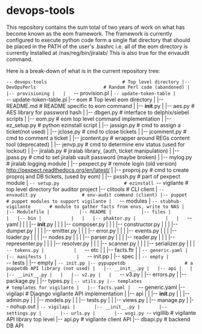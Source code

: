 devops-tools
============

This repository contains the sum total of two years of work on what has
become known as the eom framework. The framework is currently configured
to execute python code form a single flat directory that should be placed
in the PATH of the user's .bashrc i.e. all of the eom directory is currently
Installed at /nas/reg/bin/jiralab/
This is also true for the envaudit command.


Here is a break-down of what is in the current repository tree:

`-- devops-tools                            # Top level directory
    |-- DevOpsPerls                         # Random Perl code (abandoned)
    |   |-- provisioning
    |   |   `-- provision.pl
    |   `-- update-token-table
    |       `-- update-token-table.pl
    |-- eom                                 # Top level eom directory
    |   |-- README.md                       # README specific to eom command
    |   |-- __init__.py
    |   |-- aes.py                          # AES library for password hash
    |   |-- dbgen.py                        # interface to delphix/siebel scripts
    |   |-- eom.py                          # eom top level command implementation
    |   |-- ez_setup.py                     # python ezinstall script
    |   |-- jassign.py                      # cmd to assign a ticket(not used)
    |   |-- jclose.py                       # cmd to close tickets
    |   |-- jcomment.py                     # cmd to comment a ticket
    |   |-- jcontent.py                     # wrapper around REGs content tool (deprecated)
    |   |-- jenvp.py                        # cmd to determine env status (used for lockout)
    |   |-- jiralab.py                      # jiralab library, (auth, ticket manipulation)
    |   |-- jpass.py                        # cmd to set jiralab vault password (maybe broken)
    |   |-- mylog.py                        # jiralab logging module
    |   |-- pexpect.py                      # remote login (old version) http://pexpect.readthedocs.org/en/latest/
    |   |-- proproj.py                      # cmd to create proproj and DB tickets, (used by eom)
    |   |-- pxssh.py                        # part of pexpect module
    |   `-- setup.py                        # ezinstall
    `-- vigilante                           # top level directory for auditor project
        |-- clitools                        # CLI client
        |   `-- envaudit.py                 # env-audit command (client)
        |-- puppet                          # puppet modules to support vigilante
        |   `-- modules
        |       `-- stubhub-vigilante       # module to gather facts from envs, write to NAS
        |           |-- Modulefile
        |           |-- README
        |           |-- files
        |           |   |-- bin
        |           |   |   |-- phaktor.py
        |           |   |   `-- yaml
        |           |   |       |-- __init__.py
        |           |   |       |-- composer.py
        |           |   |       |-- constructor.py
        |           |   |       |-- dumper.py
        |           |   |       |-- emitter.py
        |           |   |       |-- error.py
        |           |   |       |-- events.py
        |           |   |       |-- loader.py
        |           |   |       |-- nodes.py
        |           |   |       |-- parser.py
        |           |   |       |-- reader.py
        |           |   |       |-- representer.py
        |           |   |       |-- resolver.py
        |           |   |       |-- scanner.py
        |           |   |       |-- serializer.py
        |           |   |       `-- tokens.py
        |           |   `-- etc
        |           |       |-- facts.ftr
        |           |       `-- generic.yaml
        |           |-- manifests
        |           |   `-- init.pp
        |           |-- spec
        |           |   `-- empty
        |           `-- tests
        |               |-- empty
        |               `-- init.pp
        |-- pypuppetdb                      # a puppetdb API library (not used)
        |   |-- __init__.py
        |   |-- api
        |   |   |-- __init__.py
        |   |   |-- v2.py
        |   |   `-- v3.py
        |   |-- errors.py
        |   |-- package.py
        |   |-- types.py
        |   `-- utils.py
        |-- templates                       # templates for vigilante
        |   |-- facts.yaml
        |   `-- generic.yaml
        |-- vigilapi                        # Djaqngo vigilante API implementation
        |   |-- api
        |   |   |-- __init__.py
        |   |   |-- admin.py
        |   |   |-- models.py
        |   |   |-- tests.py
        |   |   |-- views.py
        |   |-- manage.py
        |   |-- nohup.out
        |   `-- vigilapi
        |       |-- __init__.py
        |       |-- settings.py
        |       |-- urls.py
        |       |-- wsgi.py
        `-- vigillib                        # vigilante API library top level
            |-- api.py                      # vigilante client API
            |-- dbapi.py                    # backend DB API



